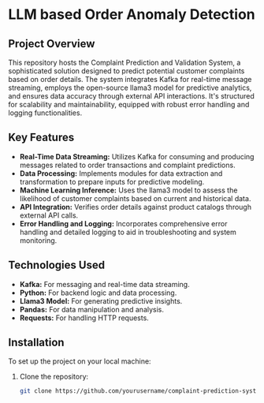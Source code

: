 # LLM based Order Anomaly Detection

## Project Overview

This repository hosts the Complaint Prediction and Validation System, a sophisticated solution designed to predict potential customer complaints based on order details. The system integrates Kafka for real-time message streaming, employs the open-source llama3 model for predictive analytics, and ensures data accuracy through external API interactions. It's structured for scalability and maintainability, equipped with robust error handling and logging functionalities.

## Key Features

- **Real-Time Data Streaming:** Utilizes Kafka for consuming and producing messages related to order transactions and complaint predictions.
- **Data Processing:** Implements modules for data extraction and transformation to prepare inputs for predictive modeling.
- **Machine Learning Inference:** Uses the llama3 model to assess the likelihood of customer complaints based on current and historical data.
- **API Integration:** Verifies order details against product catalogs through external API calls.
- **Error Handling and Logging:** Incorporates comprehensive error handling and detailed logging to aid in troubleshooting and system monitoring.

## Technologies Used

- **Kafka:** For messaging and real-time data streaming.
- **Python:** For backend logic and data processing.
- **Llama3 Model:** For generating predictive insights.
- **Pandas:** For data manipulation and analysis.
- **Requests:** For handling HTTP requests.

## Installation

To set up the project on your local machine:

1. Clone the repository:
   ```bash
   git clone https://github.com/yourusername/complaint-prediction-system.git

